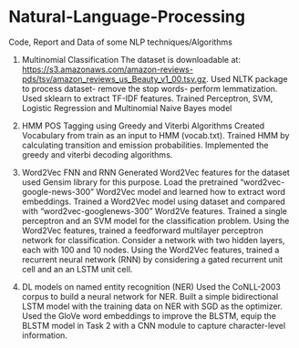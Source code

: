 # Natural-Language-Processing
Code, Report and Data of some NLP techniques/Algorithms

1. Multinomial Classification
   The dataset is downloadable at: https://s3.amazonaws.com/amazon-reviews-pds/tsv/amazon_reviews_us_Beauty_v1_00.tsv.gz. 
   Used NLTK package to process dataset- remove the stop words- perform lemmatization. 
   Used sklearn to extract TF-IDF features. 
   Trained Perceptron, SVM, Logistic Regression and Multinomial Naive Bayes model

3. HMM POS Tagging using Greedy and Viterbi Algorithms
  Created Vocabulary from train as an input to HMM (vocab.txt). 
  Trained HMM by calculating transition and emission probabilities. 
  Implemented the greedy and viterbi decoding algorithms. 

 4. Word2Vec FNN and RNN
    Generated Word2Vec features for the dataset used Gensim library for this purpose. 
    Load the pretrained “word2vec-google-news-300” Word2Vec model and learned how to extract word embeddings. 
    Trained a Word2Vec model using dataset and compared with “word2vec-googlenews-300” Word2Ve features. 
    Trained a single perceptron and an SVM model for the classification problem. 
    Using the Word2Vec features, trained a feedforward multilayer perceptron network for classification. Consider a network with two hidden layers, each with 100 and 10 nodes. 
    Using the Word2Vec features, trained a recurrent neural network (RNN) by considering a gated recurrent unit cell and an an LSTM unit cell. 

5. DL models on named entity recognition (NER)
   Used the CoNLL-2003 corpus to build a neural network for NER. 
   Built a simple bidirectional LSTM model with the training data on NER with SGD as the optimizer. 
   Used the GloVe word embeddings to improve the BLSTM, equip the BLSTM model in Task 2 with a CNN module to capture character-level information. 
